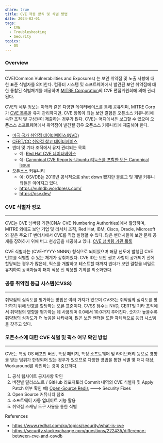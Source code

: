 ```yaml
---
share: true
title: CVE 작동 방식 및 식별 방법
date: 2024-02-01
tags:
  - CVE
  - Troubleshooting
  - Security
topics:
  - OS
---
```



### Overview
---
CVE(Common Vulnerabilities and Exposures) 는 보안 취약점 및 노출 사항에 대한 표준 식별자를 의미한다.
컴퓨터 시스템 및 소프트웨어에서 발견된 보안 취약점에 대한 통합된 식별체계를 제공하며 [MITRE Corporation](https://cve.mitre.org/)의 CVE 편집위원회에 의해 관리된다.

CVE의 세부 정보는 아래와 같은 다양한 데이터베이스를 통해 공유되며, MITRE Corp가 [CVE 목록](https://cve.mitre.org/cve/)을 유지 관리하지만, CVE 항목이 되는 보안 결함은 오픈소스 커뮤니티에 속한 조직 및 구성원이 제출하는 경우가 많다. CVE는 어디에서든 보고할 수 있으며 오픈소스 소프트웨어에서 취약점이 발견될 경우 오픈소스 커뮤니티에 제출해야 한다.

- [미국 국가 취약점 데이터베이스(NVD)](https://nvd.nist.gov/)
- [CERT/CC 취약점 참고 데이터베이스](https://www.kb.cert.org/vuls/)
- 벤더 및 기타 조직에서 유지 관리되는 목록
	- 예: [Red Hat CVE 데이터베이스](https://access.redhat.com/security/security-updates/cve)
	- 예: [Canonical CVE Reports-Ubuntu 리눅스를 포함한 모든 Canonical Issue](https://ubuntu.com/security/cves)
- 오픈소스 커뮤니티
	- 예: OSVDB는 2016년 공식적으로 shut down 됐지만 블로그 및 개별 커뮤니티들은 이어지고 있다. 
	- https://vulndb.wordpress.com/
	- https://osv.dev/


### CVE 식별자 정보
---
CVE는 CVE 넘버링 기관(CNA: CVE-Numbering Authorities)에서 할당하며, MITRE 외에도 보안 기업 및 리서치 조직, Red Hat, IBM, Cisco, Oracle, Microsoft와 같은 주요 IT 벤더사에서 CVE를 직접 발행할 수 있다. 많은 벤더사들이 보안 문제 공개를 장려하기 위해 버그 현상금을 제공하고 있다. [CVE 넘버링 기관 목록](https://www.cve.org/ReportRequest/ReportRequestForNonCNAs)

CVE 식별자는 (CVE-YYYY-NNNN) 형식으로 되어있으며 해당 년도에 발행된 CVE 번호를 식별할 수 있는 체계가 갖춰져있다. CVE ID는 보안 권고 사항이 공개되기 전에 할당되는 경우가 많은데, 픽스를 개발하고 테스트할 때까지 벤더가 보안 결함을 비밀로 유지하여 공격자들이 패치 적용 전 악용할 기회를 최소화한다.


### 공통 취약점 등급 시스템(CVSS)
---
취약점의 심각도를 평가하는 방법은 여러 가지가 있으며 CVSS는 취약점의 심각도를 평가하기 위해 번호를 할당하는 오픈 표준이다. CVSS 점수는 NVD, CERT및 기타 조직에서 취약점의 영향을 평가하는 데 사용되며 0.0에서 10.0까지 주어진다. 숫자가 높을수록 취약점의 심각도가 더 높음을 나타내며, 많은 보안 벤더들 또한 자체적으로 등급 시스템을 갖추고 있다.


### 오픈소스에 대한 CVE 식별 및 픽스 여부 확인 방법
---
CVE는 특정 OS 배포판 버전, 특정 패키지, 특정 소프트웨어 및 라이브러리 등으로 영향을 받는 범위가 한정되어 있는 경우가 있으므로 다양한 방법을 통한 식별 및 패치 대상, Workaround를 확인하는 것이 중요하다.

1. 공식 웹사이트 공지사항 확인 
2. 버전별 릴리스노트 / GitHub 리포지토리 Commit 내역의 CVE 식별자 및 Apply Patch 여부 확인
	예) [Open-Source Redis](https://github.com/redis/redis/releases) ---> Security Fixes
3. Open Source 커뮤니티 참조
4. 소프트웨어 자동 업데이트 기능 활용
5. 취약점 스캐닝 도구 사용을 통한 식별



References
- https://www.redhat.com/ko/topics/security/what-is-cve
- https://security.stackexchange.com/questions/222435/difference-between-cve-and-osvdb